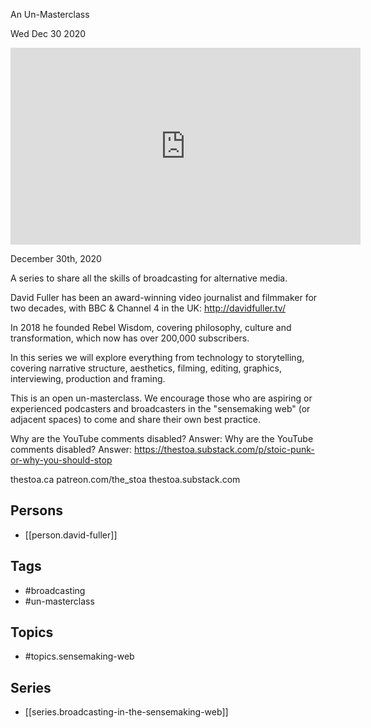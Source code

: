 

 An Un-Masterclass

Wed Dec 30 2020

<iframe width="560" height="315" src="https://www.youtube.com/embed/0dLXgvRR0ms" title="Broadcasting in the Sensemaking Web: An Un-Masterclass: Session 4 w/ David Fuller" frameborder="0" allow="accelerometer; autoplay; clipboard-write; encrypted-media; gyroscope; picture-in-picture" allowfullscreen ></iframe>

December 30th, 2020

A series to share all the skills of broadcasting for alternative media.

David Fuller has been an award-winning video journalist and filmmaker for two decades, with BBC & Channel 4 in the UK: http://davidfuller.tv/

In 2018 he founded Rebel Wisdom, covering philosophy, culture and transformation, which now has over 200,000 subscribers.

In this series we will explore everything from technology to storytelling, covering narrative structure, aesthetics, filming, editing, graphics, interviewing, production and framing.

This is an open un-masterclass. We encourage those who are aspiring or experienced podcasters and broadcasters in the "sensemaking web" (or adjacent spaces) to come and share their own best practice.

Why are the YouTube comments disabled? Answer: Why are the YouTube comments disabled? Answer: https://thestoa.substack.com/p/stoic-punk-or-why-you-should-stop

thestoa.ca
patreon.com/the_stoa
thestoa.substack.com

## Persons

- [[person.david-fuller]]

## Tags

- #broadcasting
- #un-masterclass

## Topics

- #topics.sensemaking-web

## Series

- [[series.broadcasting-in-the-sensemaking-web]]

